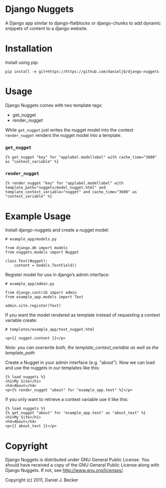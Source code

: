 # Django Nuggets #

A Django app similar to django-flatblocks or django-chunks to add dynamic snippets of content to a django website. 

# Installation #

Install using pip:

    pip install -e git+https://https://github.com/danieljb/django-nuggets

# Usage #

Django Nuggets comes with two template tags:

 - get_nugget
 - render_nugget

While `get_nugget` just writes the nugget model into the context `render_nugget` renders the nugget model into a template.

### `get_nugget` ###

    {% get_nugget "key" for "applabel.modellabel" with cache_time="3600" as "context_variable" %}

### `render_nugget` ###

    {% render_nugget "key" for "applabel.modellabel" with template_path="nuggets/model_nugget.html" and template_context_variable="nugget" and cache_time="3600" as "context_variable" %}

# Example Usage #

Install django-nuggets and create a nugget model:

    # example_app/models.py

    from django.db import models
    from nuggets.models import Nugget

    class Text(Nugget):
        content = models.TextField()

Register model for use in django’s admin interface:

    # example_app/admin.py

    from django.contrib import admin
    from example_app.models import Text

    admin.site.register(Text)

If you want the model rendered as template instead of requesting a context variable create:

    # templates/example_app/text_nugget.html

    <p>{{ nugget.content }}</p>

*Note: you can overwrite both, the template_context_variable as well as the template_path*

Create a Nugget in your admin interface (e.g. "about"). Now we can load and use the nuggets in our templates like this:

    {% load nuggets %}
    <h1>My Site</h1>
    <h4>About</h4>
    <p>{% render_nugget "about" for "example_app.text" %}</p>

If you only want to retrieve a context variable use it like this:

    {% load nuggets %}
    {% get_nugget "about" for "example_app.text" as "about_text" %}
    <h1>My Site</h1>
    <h4>About</h4>
    <p>{{ about_text }}</p>


# Copyright #

Django Nuggets is distributed under GNU General Public License. 
You should have received a copy of the GNU General Public License along 
with Django Nuggets. 
If not, see <http://www.gnu.org/licenses/>.

Copyright (c) 2011, Daniel J. Becker
